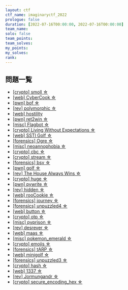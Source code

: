 ```yaml
---
layout: ctf
ctf_name: imaginaryctf_2022
prologue: false
duration: [2022-07-16T00:00:00, 2022-07-16T00:00:00]
team_name: 
solo: false
team_points: 
team_solves: 
my_points: 
my_solves: 
rank: 
---
```


## 問題一覧

 - <a href="smoll">[crypto] smoll ☆</a>
 - <a href="CyberCook">[web] CyberCook ☆</a>
 - <a href="bof">[pwn] bof ☆</a>
 - <a href="polymorphic">[rev] polymorphic ☆</a>
 - <a href="hostility">[web] hostility</a>
 - <a href="ret2win">[pwn] ret2win ☆</a>
 - <a href="Flagbot">[misc] Flagbot ☆</a>
 - <a href="Living_Without_Expectations">[crypto] Living Without Expectations ☆</a>
 - <a href="SSTI_Golf">[web] SSTI Golf ☆</a>
 - <a href="Ogre">[forensics] Ogre ☆</a>
 - <a href="neoannophobia">[misc] neoannophobia ☆</a>
 - <a href="cbc">[crypto] cbc ☆</a>
 - <a href="stream">[crypto] stream ☆</a>
 - <a href="bsv">[forensics] bsv ☆</a>
 - <a href="golf">[pwn] golf ☆</a>
 - <a href="The_House_Always_Wins">[rev] The House Always Wins ☆</a>
 - <a href="huge">[crypto] huge ☆</a>
 - <a href="pywrite">[pwn] pywrite ☆</a>
 - <a href="hidden">[rev] hidden ☆</a>
 - <a href="rooCookie">[web] rooCookie ☆</a>
 - <a href="journey">[forensics] journey ☆</a>
 - <a href="unpazzled4">[forensics] unpuzzled4 ☆</a>
 - <a href="button">[web] button ☆</a>
 - <a href="otp">[crypto] otp ☆</a>
 - <a href="pyprison">[misc] pyprison ☆</a>
 - <a href="desrever">[rev] desrever ☆</a>
 - <a href="maas">[web] maas ☆</a>
 - <a href="pokemon_emerald">[misc] pokemon_emerald ☆</a>
 - <a href="emojis">[crypto] emojis ☆</a>
 - <a href="tARP">[forensics] tARP ☆</a>
 - <a href="minigolf">[web] minigolf ☆</a>
 - <a href="unpuzzled3">[forensics] unpuzzled3 ☆</a>
 - <a href="hash">[crypto] hash ☆</a>
 - <a href="1337">[web] 1337 ☆</a>
 - <a href="Jormungandr">[rev] Jormungandr ☆</a>
 - <a href="secure_encoding_hex">[crypto] secure_encoding_hex ☆</a>

